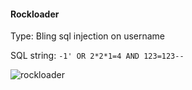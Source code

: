 #### Rockloader

Type: Bling sql injection on username

SQL string: `-1' OR 2*2*1=4 AND 123=123--`

![](http://i.imgur.com/znYe3lS.jpg "rockloader")
